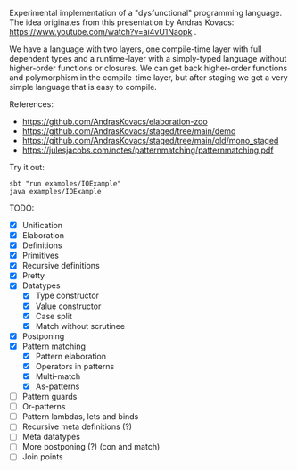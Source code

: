 Experimental implementation of a "dysfunctional" programming language.
The idea originates from this presentation by Andras Kovacs: https://www.youtube.com/watch?v=ai4vU1Naopk .

We have a language with two layers, one compile-time layer with full dependent types and a runtime-layer with a simply-typed language without higher-order functions or closures. We can get back higher-order functions and polymorphism in the compile-time layer, but after staging we get a very simple language that is easy to compile.

References:
- https://github.com/AndrasKovacs/elaboration-zoo
- https://github.com/AndrasKovacs/staged/tree/main/demo
- https://github.com/AndrasKovacs/staged/tree/main/old/mono_staged
- https://julesjacobs.com/notes/patternmatching/patternmatching.pdf

Try it out:
```
sbt "run examples/IOExample"
java examples/IOExample
```

TODO:
- [x] Unification
- [x] Elaboration
- [x] Definitions
- [x] Primitives
- [x] Recursive definitions
- [x] Pretty
- [x] Datatypes
  - [x] Type constructor
  - [x] Value constructor
  - [x] Case split
  - [x] Match without scrutinee
- [x] Postponing
- [x] Pattern matching
  - [x] Pattern elaboration
  - [x] Operators in patterns
  - [x] Multi-match
  - [x] As-patterns
- [ ] Pattern guards
- [ ] Or-patterns
- [ ] Pattern lambdas, lets and binds
- [ ] Recursive meta definitions (?)
- [ ] Meta datatypes
- [ ] More postponing (?) (con and match)
- [ ] Join points
